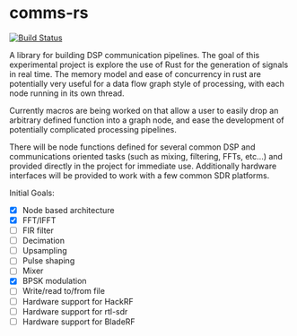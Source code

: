 # comms-rs

[![Build Status](https://travis-ci.com/ostrosco/comms-rs.svg?branch=develop)](https://travis-ci.com/ostrosco/comms-rs)

A library for building DSP communication pipelines. The goal of this
experimental project is explore the use of Rust for the generation of signals
in real time.  The memory model and ease of concurrency in rust are potentially
very useful for a data flow graph style of processing, with each node running
in its own thread.

Currently macros are being worked on that allow a user to easily drop an
arbitrary defined function into a graph node, and ease the development of
potentially complicated processing pipelines.

There will be node functions defined for several common DSP and communications
oriented tasks (such as mixing, filtering, FFTs, etc...) and provided directly
in the project for immediate use.  Additionally hardware interfaces will be
provided to work with a few common SDR platforms.

Initial Goals:
- [x] Node based architecture
- [x] FFT/IFFT
- [ ] FIR filter
- [ ] Decimation
- [ ] Upsampling
- [ ] Pulse shaping
- [ ] Mixer
- [x] BPSK modulation
- [ ] Write/read to/from file
- [ ] Hardware support for HackRF
- [ ] Hardware support for rtl-sdr
- [ ] Hardware support for BladeRF
